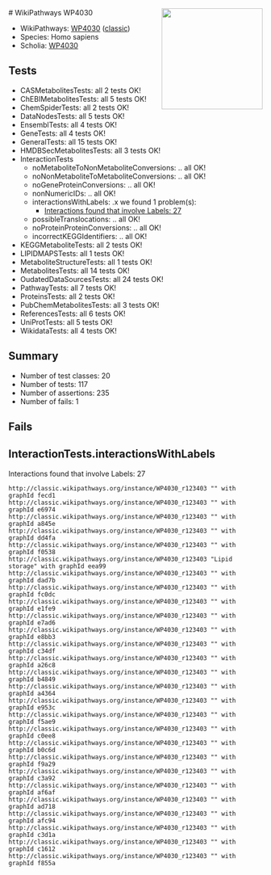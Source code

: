 <img style="float: right; width: 200px" src="https://upload.wikimedia.org/wikipedia/commons/thumb/8/83/Wplogo_with_text_500.png/640px-Wplogo_with_text_500.png" />
# WikiPathways WP4030

* WikiPathways: [WP4030](https://wikipathways.org/pathways/WP4030) ([classic](https://classic.wikipathways.org/instance/WP4030))
* Species: Homo sapiens
* Scholia: [WP4030](https://scholia.toolforge.org/wikipathways/WP4030)
## Tests
* CASMetabolitesTests: all 2 tests OK!
* ChEBIMetabolitesTests: all 5 tests OK!
* ChemSpiderTests: all 2 tests OK!
* DataNodesTests: all 5 tests OK!
* EnsemblTests: all 4 tests OK!
* GeneTests: all 4 tests OK!
* GeneralTests: all 15 tests OK!
* HMDBSecMetabolitesTests: all 3 tests OK!
* InteractionTests
    * noMetaboliteToNonMetaboliteConversions: .. all OK!
    * noNonMetaboliteToMetaboliteConversions: .. all OK!
    * noGeneProteinConversions: .. all OK!
    * nonNumericIDs: .. all OK!
    * interactionsWithLabels: .x we found 1 problem(s):
        * [Interactions found that involve Labels: 27](#fe97a8de)
    * possibleTranslocations: .. all OK!
    * noProteinProteinConversions: .. all OK!
    * incorrectKEGGIdentifiers: .. all OK!
* KEGGMetaboliteTests: all 2 tests OK!
* LIPIDMAPSTests: all 1 tests OK!
* MetaboliteStructureTests: all 1 tests OK!
* MetabolitesTests: all 14 tests OK!
* OudatedDataSourcesTests: all 24 tests OK!
* PathwayTests: all 7 tests OK!
* ProteinsTests: all 2 tests OK!
* PubChemMetabolitesTests: all 3 tests OK!
* ReferencesTests: all 6 tests OK!
* UniProtTests: all 5 tests OK!
* WikidataTests: all 4 tests OK!


## Summary

* Number of test classes: 20
* Number of tests: 117
* Number of assertions: 235
* Number of fails: 1

## Fails

<a name="fe97a8de" />

## InteractionTests.interactionsWithLabels

Interactions found that involve Labels: 27
```
http://classic.wikipathways.org/instance/WP4030_r123403 "" with graphId fecd1
http://classic.wikipathways.org/instance/WP4030_r123403 "" with graphId e6974
http://classic.wikipathways.org/instance/WP4030_r123403 "" with graphId a845e
http://classic.wikipathways.org/instance/WP4030_r123403 "" with graphId dd4fa
http://classic.wikipathways.org/instance/WP4030_r123403 "" with graphId f0538
http://classic.wikipathways.org/instance/WP4030_r123403 "Lipid storage" with graphId eea99
http://classic.wikipathways.org/instance/WP4030_r123403 "" with graphId dad7b
http://classic.wikipathways.org/instance/WP4030_r123403 "" with graphId fc0dc
http://classic.wikipathways.org/instance/WP4030_r123403 "" with graphId e1fe9
http://classic.wikipathways.org/instance/WP4030_r123403 "" with graphId e7ad6
http://classic.wikipathways.org/instance/WP4030_r123403 "" with graphId e8bb3
http://classic.wikipathways.org/instance/WP4030_r123403 "" with graphId c34df
http://classic.wikipathways.org/instance/WP4030_r123403 "" with graphId a26c8
http://classic.wikipathways.org/instance/WP4030_r123403 "" with graphId b4849
http://classic.wikipathways.org/instance/WP4030_r123403 "" with graphId a4364
http://classic.wikipathways.org/instance/WP4030_r123403 "" with graphId e953c
http://classic.wikipathways.org/instance/WP4030_r123403 "" with graphId f5ae9
http://classic.wikipathways.org/instance/WP4030_r123403 "" with graphId c0ee8
http://classic.wikipathways.org/instance/WP4030_r123403 "" with graphId b0c6d
http://classic.wikipathways.org/instance/WP4030_r123403 "" with graphId f9a29
http://classic.wikipathways.org/instance/WP4030_r123403 "" with graphId c3a92
http://classic.wikipathways.org/instance/WP4030_r123403 "" with graphId af6af
http://classic.wikipathways.org/instance/WP4030_r123403 "" with graphId ad718
http://classic.wikipathways.org/instance/WP4030_r123403 "" with graphId afc94
http://classic.wikipathways.org/instance/WP4030_r123403 "" with graphId c3d1a
http://classic.wikipathways.org/instance/WP4030_r123403 "" with graphId c1612
http://classic.wikipathways.org/instance/WP4030_r123403 "" with graphId f855a
```

